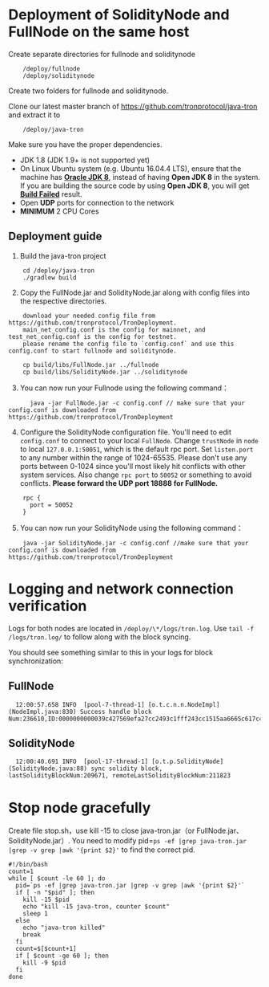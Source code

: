 # Deployment of SolidityNode and FullNode on the same host

Create separate directories for fullnode and soliditynode
```
    /deploy/fullnode
    /deploy/soliditynode
```

Create two folders for fullnode and soliditynode.

Clone our latest master branch of https://github.com/tronprotocol/java-tron and extract it to
```      
    /deploy/java-tron 
```

Make sure you have the proper dependencies.

* JDK 1.8 (JDK 1.9+ is not supported yet)
* On Linux Ubuntu system (e.g. Ubuntu 16.04.4 LTS), ensure that the machine has [__Oracle JDK 8__](https://www.digitalocean.com/community/tutorials/how-to-install-java-with-apt-get-on-ubuntu-16-04), instead of having __Open JDK 8__ in the system. If you are building the source code by using __Open JDK 8__, you will get [__Build Failed__](https://github.com/tronprotocol/java-tron/issues/337) result.
* Open **UDP** ports for connection to the network
* **MINIMUM** 2 CPU Cores

## Deployment guide

  1. Build the java-tron project
```
    cd /deploy/java-tron 
    ./gradlew build
```

  2. Copy the FullNode.jar and SolidityNode.jar along with config files into the respective directories.
```
    download your needed config file from https://github.com/tronprotocol/TronDeployment.
    main_net_config.conf is the config for mainnet, and test_net_config.conf is the config for testnet.
    please rename the config file to `config.conf` and use this config.conf to start fullnode and soliditynode.

    cp build/libs/FullNode.jar ../fullnode
    cp build/libs/SolidityNode.jar ../soliditynode
```

  3. You can now run your Fullnode using the following command：
```
      java -jar FullNode.jar -c config.conf // make sure that your config.conf is downloaded from https://github.com/tronprotocol/TronDeployment
```

  4. Configure the SolidityNode configuration file. You'll need to edit `config.conf` to connect to your local `FullNode`. Change  `trustNode` in `node` to local `127.0.0.1:50051`, which is the default rpc port. Set `listen.port` to any number within the range of 1024-65535. Please don't use any ports between 0-1024 since you'll most likely hit conflicts with other system services. Also change `rpc port` to `50052` or something to avoid conflicts. **Please forward the UDP port 18888 for FullNode.**
```
    rpc {
      port = 50052
    }
```

  5. You can now run your SolidityNode using the following command：
```        
    java -jar SolidityNode.jar -c config.conf //make sure that your config.conf is downloaded from https://github.com/tronprotocol/TronDeployment
```

# Logging and network connection verification

Logs for both nodes are located in `/deploy/\*/logs/tron.log`. Use `tail -f /logs/tron.log/` to follow along with the block syncing.

You should see something similar to this in your logs for block synchronization:

## FullNode

      12:00:57.658 INFO  [pool-7-thread-1] [o.t.c.n.n.NodeImpl](NodeImpl.java:830) Success handle block Num:236610,ID:0000000000039c427569efa27cc2493c1fff243cc1515aa6665c617c45d2e1bf

## SolidityNode

      12:00:40.691 INFO  [pool-17-thread-1] [o.t.p.SolidityNode](SolidityNode.java:88) sync solidity block, lastSolidityBlockNum:209671, remoteLastSolidityBlockNum:211823

# Stop node gracefully
Create file stop.sh，use kill -15 to close java-tron.jar（or FullNode.jar、SolidityNode.jar）.
You need to modify pid=`ps -ef |grep java-tron.jar |grep -v grep |awk '{print $2}'` to find the correct pid.
```
#!/bin/bash
count=1
while [ $count -le 60 ]; do
  pid=`ps -ef |grep java-tron.jar |grep -v grep |awk '{print $2}'`
  if [ -n "$pid" ]; then
    kill -15 $pid
    echo "kill -15 java-tron, counter $count"
    sleep 1
  else
    echo "java-tron killed"
    break
  fi
  count=$[$count+1]
  if [ $count -ge 60 ]; then
    kill -9 $pid
  fi
done
```

